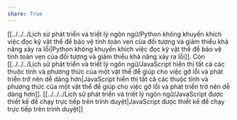 ```yaml
---
share: True
---
```

[[../../../Lịch sử phát triển và triết lý ngôn ngữ/Python không khuyến khích việc đọc kỹ vật thể để bảo vệ tính toàn vẹn của đối tượng và giảm thiểu khả năng xảy ra lỗi|Python không khuyến khích việc đọc kỹ vật thể để bảo vệ tính toàn vẹn của đối tượng và giảm thiểu khả năng xảy ra lỗi]]. Còn [[../../../Lịch sử phát triển và triết lý ngôn ngữ/JavaScript hiển thị tất cả các thuộc tính và phương thức của một vật thể để giúp cho việc gỡ lỗi và phát triển trở nên dễ dàng hơn|JavaScript hiển thị tất cả các thuộc tính và phương thức của một vật thể để giúp cho việc gỡ lỗi và phát triển trở nên dễ dàng hơn]]. [[../../../Lịch sử phát triển và triết lý ngôn ngữ/JavaScript được thiết kế để chạy trực tiếp trên trình duyệt|JavaScript được thiết kế để chạy trực tiếp trên trình duyệt]]
